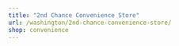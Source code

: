 ```yaml
---
title: "2nd Chance Convenience Store"
url: /washington/2nd-chance-convenience-store/
shop: convenience
---
```

